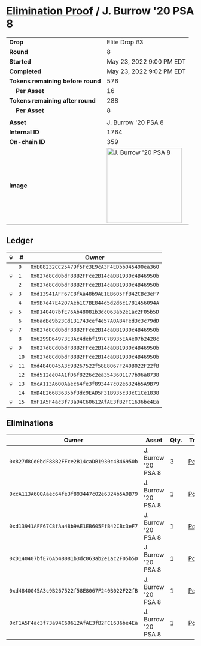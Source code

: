# [Elimination Proof](./readme.md) / J. Burrow &#039;20 PSA 8

|||
|---|---|
| **Drop** | Elite Drop #3 |
| **Round** | 8 |
| **Started** | May 23, 2022 9:00 PM EDT |
| **Completed** | May 23, 2022 9:02 PM EDT |
| **Tokens remaining before round** | 576 |
| **&nbsp;&nbsp;&nbsp;&nbsp;Per Asset** | 16 |
| **Tokens remaining after round** | 288 |
| **&nbsp;&nbsp;&nbsp;&nbsp;Per Asset** | 8 |
| | |
| **Asset** | J. Burrow &#039;20 PSA 8 |
| **Internal ID** | 1764 |
| **On-chain ID** | 359 |
| **Image** | <img src="https://tcdn.blokpax.com/9648a5d9-1882-4e2c-9230-97d01c4f17b1/db6721e3c1b8fb0c1cbd2a734444ab40395f4890b9af3afd0e31bf1899114509.png" height="200" alt="J. Burrow &#039;20 PSA 8" /> |

## Ledger

| 💀 | # | Owner |
| --- | --- | --- |
|  | `0` | `0xE08232CC25479f5Fc3E9cA3F4EDbb045490ea360` |
| 💀 | `1` | `0x827d8Cd0bdF88B2FFce2B14caDB1930c4B46950b` |
|  | `2` | `0x827d8Cd0bdF88B2FFce2B14caDB1930c4B46950b` |
| 💀 | `3` | `0xd13941AFF67C8fAa48b9AE1EB605FfB42CBc3eF7` |
|  | `4` | `0x9B7e47E4207Aeb1C7BE844d5d2d6c1781456094A` |
| 💀 | `5` | `0xD140407bfE76Ab48081b3dc063ab2e1ac2F05b5D` |
|  | `6` | `0x6adBe9b23Cd131743cef4e57A0A84Fed3c3c79dD` |
| 💀 | `7` | `0x827d8Cd0bdF88B2FFce2B14caDB1930c4B46950b` |
|  | `8` | `0x6299D64973E3Ac4debf197C7B935EA4e07b2428c` |
| 💀 | `9` | `0x827d8Cd0bdF88B2FFce2B14caDB1930c4B46950b` |
|  | `10` | `0x827d8Cd0bdF88B2FFce2B14caDB1930c4B46950b` |
| 💀 | `11` | `0xd4840045A3c9B267522f58E8067F240B022F22fB` |
|  | `12` | `0xd512ee04A1fD6f8226c2ea3543601177b96a8738` |
| 💀 | `13` | `0xcA113A600Aaec64fe3f893447c02e6324b5A9B79` |
|  | `14` | `0xD4E26683635bf3dc9EAD5F31B935c33cC1Ce1838` |
| 💀 | `15` | `0xF1A5F4ac3f73a94C60612AfAE3fB2FC1636be4Ea` |


## Eliminations

| Owner | Asset | Qty. | Transaction |
| --- | --- | --- | --- |
| `0x827d8Cd0bdF88B2FFce2B14caDB1930c4B46950b` | J. Burrow '20 PSA 8 | 3 | [Polygonscan](https://polygonscan.com/tx/0x15d5ea26a220da0062745634b5eb40a23d463c4f0befc11e37ae688ec49b2ebe) |
| `0xcA113A600Aaec64fe3f893447c02e6324b5A9B79` | J. Burrow '20 PSA 8 | 1 | [Polygonscan](https://polygonscan.com/tx/0x533c53ae6656ad828f7df1a55aa2e33addb5d63c70058597e85b1cd7b0fcd6fc) |
| `0xd13941AFF67C8fAa48b9AE1EB605FfB42CBc3eF7` | J. Burrow '20 PSA 8 | 1 | [Polygonscan](https://polygonscan.com/tx/0x8ba84b4a6aae8a0eb3c7ce4dfb2c2ed1784bc4a19601a3ce62484ce0318877fd) |
| `0xD140407bfE76Ab48081b3dc063ab2e1ac2F05b5D` | J. Burrow '20 PSA 8 | 1 | [Polygonscan](https://polygonscan.com/tx/0xf7ef63df54544bb7058e54a25e9b5d79d1d867315dcd6d8fdde3d1ff4d5d42a6) |
| `0xd4840045A3c9B267522f58E8067F240B022F22fB` | J. Burrow '20 PSA 8 | 1 | [Polygonscan](https://polygonscan.com/tx/0x9fe010155e9fa13bf32995be94c50af38a5e8eff60295daeb786b4176c1d3e5d) |
| `0xF1A5F4ac3f73a94C60612AfAE3fB2FC1636be4Ea` | J. Burrow '20 PSA 8 | 1 | [Polygonscan](https://polygonscan.com/tx/0xb5d6df67765e95664f9cf26d4d64b59a80005b4fb7fb636032003c1660bdf623) |
